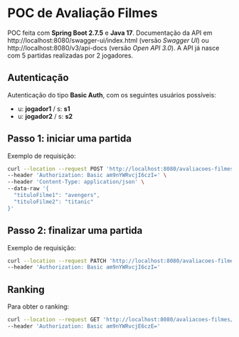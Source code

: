 # POC de Avaliação Filmes

POC feita com **Spring Boot 2.7.5** e **Java 17**. Documentação da API em http://localhost:8080/swagger-ui/index.html (versão *Swagger UI*) ou http://localhost:8080/v3/api-docs (versão *Open API 3.0*).
A API já nasce com 5 partidas realizadas por 2 jogadores.

## Autenticação
Autenticação do tipo **Basic Auth**, com os seguintes usuários possíveis:
* u: **jogador1** / s: **s1**
* u: **jogador2** / s: **s2**

## Passo 1: iniciar uma partida

Exemplo de requisição:
```sh
curl --location --request POST 'http://localhost:8080/avaliacoes-filmes' \
--header 'Authorization: Basic am9nYWRvcjI6czI=' \
--header 'Content-Type: application/json' \
--data-raw '{
  "tituloFilme1": "avengers",
  "tituloFilme2": "titanic"
}'
```

## Passo 2: finalizar uma partida

Exemplo de requisição:
```sh
curl --location --request PATCH 'http://localhost:8080/avaliacoes-filmes/1/2' \
--header 'Authorization: Basic am9nYWRvcjI6czI='
```

## Ranking

Para obter o ranking:
```sh
curl --location --request GET 'http://localhost:8080/avaliacoes-filmes/ranking' \
--header 'Authorization: Basic am9nYWRvcjE6czE='
```